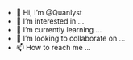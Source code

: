 - 👋 Hi, I’m @Quanlyst
- 👀 I’m interested in ...
- 🌱 I’m currently learning ...
- 💞️ I’m looking to collaborate on ...
- 📫 How to reach me ...

<!---
Quanlyst/Quanlyst is a ✨ special ✨ repository because its `README.md` (this file) appears on your GitHub profile.
You can click the Preview link to take a look at your changes.
--->
